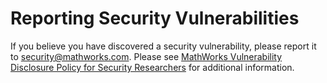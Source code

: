 
# Reporting Security Vulnerabilities 

If you believe you have discovered a security vulnerability, please report it to 
[security@mathworks.com](mailto:security@mathworks.com). Please see 
[MathWorks Vulnerability Disclosure Policy for Security Researchers](https://www.mathworks.com/company/aboutus/policies_statements/vulnerability-disclosure-policy.html) 
for additional information.  